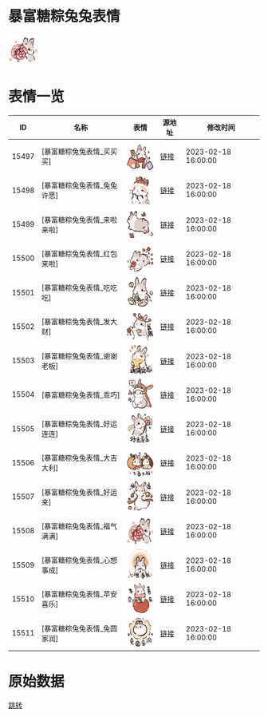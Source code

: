 # 暴富糖粽兔兔表情

<img src="./cover.png" height="60" alt="cover" />

# 表情一览

|ID|名称|表情|源地址|修改时间|
|----|----|----|----|----|
|15497|[暴富糖粽兔兔表情_买买买]|<img src="./pic/015497_%5B暴富糖粽兔兔表情_买买买%5D.png" height="60" alt="买买买"/>|[链接](https://i0.hdslb.com/bfs/garb/5c7bcdcf17d22aa14bca915252031c95b5906ad2.png)|2023-02-18 16:00:00|
|15498|[暴富糖粽兔兔表情_兔兔许愿]|<img src="./pic/015498_%5B暴富糖粽兔兔表情_兔兔许愿%5D.png" height="60" alt="兔兔许愿"/>|[链接](https://i0.hdslb.com/bfs/garb/6943f6509254bc235e36155ee05167e48173ae80.png)|2023-02-18 16:00:00|
|15499|[暴富糖粽兔兔表情_来啦来啦]|<img src="./pic/015499_%5B暴富糖粽兔兔表情_来啦来啦%5D.png" height="60" alt="来啦来啦"/>|[链接](https://i0.hdslb.com/bfs/garb/71eb9306b088f82b6ad602e1482a13f8d364c460.png)|2023-02-18 16:00:00|
|15500|[暴富糖粽兔兔表情_红包来啦]|<img src="./pic/015500_%5B暴富糖粽兔兔表情_红包来啦%5D.png" height="60" alt="红包来啦"/>|[链接](https://i0.hdslb.com/bfs/garb/41e81e970eb284c460b58ac1896313f0e49d3500.png)|2023-02-18 16:00:00|
|15501|[暴富糖粽兔兔表情_吃吃吃]|<img src="./pic/015501_%5B暴富糖粽兔兔表情_吃吃吃%5D.png" height="60" alt="吃吃吃"/>|[链接](https://i0.hdslb.com/bfs/garb/e9f3b4b8cc50598e3d0caaa6057ff71f996ed184.png)|2023-02-18 16:00:00|
|15502|[暴富糖粽兔兔表情_发大财]|<img src="./pic/015502_%5B暴富糖粽兔兔表情_发大财%5D.png" height="60" alt="发大财"/>|[链接](https://i0.hdslb.com/bfs/garb/7d1bce6084c3249e892ee605376caed6af982835.png)|2023-02-18 16:00:00|
|15503|[暴富糖粽兔兔表情_谢谢老板]|<img src="./pic/015503_%5B暴富糖粽兔兔表情_谢谢老板%5D.png" height="60" alt="谢谢老板"/>|[链接](https://i0.hdslb.com/bfs/garb/1edc950f3536bcd1d3d79f1f670b8a1947ec1346.png)|2023-02-18 16:00:00|
|15504|[暴富糖粽兔兔表情_乖巧]|<img src="./pic/015504_%5B暴富糖粽兔兔表情_乖巧%5D.png" height="60" alt="乖巧"/>|[链接](https://i0.hdslb.com/bfs/garb/c41b9ea478952ea570b97bc7520c63180a823077.png)|2023-02-18 16:00:00|
|15505|[暴富糖粽兔兔表情_好运连连]|<img src="./pic/015505_%5B暴富糖粽兔兔表情_好运连连%5D.png" height="60" alt="好运连连"/>|[链接](https://i0.hdslb.com/bfs/garb/dee58d96ccd0bf1322b06666bb9e490bf863f461.png)|2023-02-18 16:00:00|
|15506|[暴富糖粽兔兔表情_大吉大利]|<img src="./pic/015506_%5B暴富糖粽兔兔表情_大吉大利%5D.png" height="60" alt="大吉大利"/>|[链接](https://i0.hdslb.com/bfs/garb/81ae470445d01cf074f47ad096378bf755530d01.png)|2023-02-18 16:00:00|
|15507|[暴富糖粽兔兔表情_好运来]|<img src="./pic/015507_%5B暴富糖粽兔兔表情_好运来%5D.png" height="60" alt="好运来"/>|[链接](https://i0.hdslb.com/bfs/garb/e9493dee6fd4884bc57b9d5667e67a7c5769e73e.png)|2023-02-18 16:00:00|
|15508|[暴富糖粽兔兔表情_福气满满]|<img src="./pic/015508_%5B暴富糖粽兔兔表情_福气满满%5D.png" height="60" alt="福气满满"/>|[链接](https://i0.hdslb.com/bfs/garb/0dd5ccc5a3cf1d1909c29084d570277fb592c8ce.png)|2023-02-18 16:00:00|
|15509|[暴富糖粽兔兔表情_心想事成]|<img src="./pic/015509_%5B暴富糖粽兔兔表情_心想事成%5D.png" height="60" alt="心想事成"/>|[链接](https://i0.hdslb.com/bfs/garb/4b2b9acb8e1c68034a9a149cb25aeee01c768bef.png)|2023-02-18 16:00:00|
|15510|[暴富糖粽兔兔表情_苹安喜乐]|<img src="./pic/015510_%5B暴富糖粽兔兔表情_苹安喜乐%5D.png" height="60" alt="苹安喜乐"/>|[链接](https://i0.hdslb.com/bfs/garb/97310c41d927e14db9f8a46c501c3f3dcd1fce8e.png)|2023-02-18 16:00:00|
|15511|[暴富糖粽兔兔表情_兔圆家润]|<img src="./pic/015511_%5B暴富糖粽兔兔表情_兔圆家润%5D.png" height="60" alt="兔圆家润"/>|[链接](https://i0.hdslb.com/bfs/garb/85549faab91b218e665a669a6f8f6c3d851b2046.png)|2023-02-18 16:00:00|

# 原始数据

[跳转](./raw.json)


